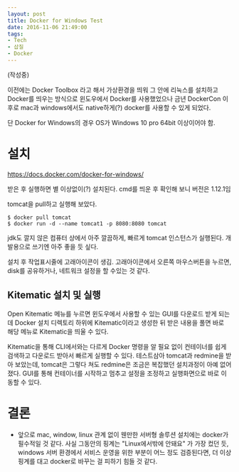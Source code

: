 ```yaml
---
layout: post
title: Docker for Windows Test
date: 2016-11-06 21:49:00
tags:
- Tech
- 삽질
- Docker
---
```


(작성중)

이전에는 Docker Toolbox 라고 해서 가상환경을 띄워 그 안에 리눅스를 설치하고 Docker를 띄우는 방식으로 윈도우에서 Docker를 사용했었으나 금년 DockerCon 이후로 mac과 windows에서도 native하게(?) docker를 사용할 수 있게 되었다.

단 Docker for Windows의 경우 OS가 Windows 10 pro 64bit 이상이어야 함.


# 설치

https://docs.docker.com/docker-for-windows/

받은 후 실행하면 별 이상없이(?) 설치된다. cmd를 띄운 후 확인해 보니 버전은 1.12.1임

tomcat을 pull하고 실행해 보았다.

    $ docker pull tomcat
    $ docker run -d --name tomcat1 -p 8080:8080 tomcat

jdk도 깔지 않은 컴퓨터 상에서 아주 깔끔하게, 빠르게 tomcat 인스턴스가 실행된다. 개발용으로 쓰기엔 아주 좋을 듯 싶다.

설치 후 작업표시줄에 고래아이콘이 생김. 고래아이콘에서 오른쪽 마우스버튼을 누르면, disk를 공유하거나, 네트워크 설정을 할 수있는 것 같다.

## Kitematic 설치 및 실행

Open Kitematic 메뉴를 누르면 윈도우에서 사용할 수 있는 GUI를 다운로드 받게 되는데 Docker 설치 디렉토리 하위에 Kitematic이라고 생성한 뒤 받은 내용을 풀면 바로 해당 메뉴로 Kitematic을 띄울 수 있다.

Kitematic을 통해 CLI에서와는 다르게 Docker 명령을 알 필요 없이 컨테이너를 쉽게 검색하고 다운로드 받아서 빠르게 실행할 수 있다. 테스트삼아 tomcat과 redmine을 받아 보았는데, tomcat은 그렇다 쳐도 redmine은 조금은 복잡했던 설치과정이 아예 없어졌다. GUI를 통해 컨테이너를 시작하고 멈추고 설정을 조정하고 실행화면으로 바로 이동할 수 있다.

# 결론

- 앞으로 mac, window, linux 관계 없이 웬만한 서버형 솔루션 설치에는 docker가 필수적일 것 같다. 사실 그동안의 핑계는 "Linux에서밖에 안돼요" 가 가장 컸던 듯, windows 서버 환경에서 서비스 운영을 위한 부분이 어느 정도 검증된다면, 더 이상 핑계를 대고 docker로 바꾸는 걸 피하기 힘들 것 같다.
